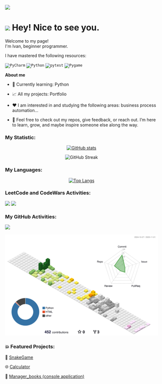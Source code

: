    ![](https://komarev.com/ghpvc/?username=kirp11)

   
   <h1><img src="https://emojis.slackmojis.com/emojis/images/1531849430/4246/blob-sunglasses.gif?1531849430" width="30"/> Hey! Nice to see you.</h1>   
<p>

<p>

Welcome to my page! 
</br> I'm Ivan, beginner programmer.    

<p>

<p>I have mastered the following resources:
<p>

<div >
	<code><img width="40" src="https://raw.githubusercontent.com/marwin1991/profile-technology-icons/refs/heads/main/icons/pycharm.png" alt="PyCharm" title="PyCharm"/></code>
	<code><img width="40" src="https://raw.githubusercontent.com/marwin1991/profile-technology-icons/refs/heads/main/icons/python.png" alt="Python" title="Python"/></code>
	<code><img width="40" src="https://raw.githubusercontent.com/marwin1991/profile-technology-icons/refs/heads/main/icons/pytest.png" alt="pytest" title="pytest"/></code>
	<code><img width="40" src="https://raw.githubusercontent.com/marwin1991/profile-technology-icons/refs/heads/main/icons/pygame.png" alt="Pygame" title="Pygame"/></code>
</div>
<p>
<p>

**About me**

- 💼 Currently learning: Python

- 📈 All my projects: Portfolio

- ❤️ I am interested in and studying the following areas: business process automation...

- 💬 Feel free to check out my repos, give feedback, or reach out. I’m here to learn, grow, and maybe inspire someone else along the way.

<p>

### My Statistic:
<p align="center">
  <a href="https://github.com/kirp11/github-readme-stats">
    <img src="https://github-readme-stats.vercel.app/api?username=kirp11" alt="GitHub stats" />
  </a>
</p>

<p align="center">
  <img src="https://github-readme-streak-stats.herokuapp.com/?user=kirp11" alt="GitHub Streak" />
</p>

### My Languages:

<p align="center"
	
[![Top Langs](https://github-readme-stats.vercel.app/api/top-langs/?username=kirp11)](https://github.com/kirp11/github-readme-stats)
>



### LeetCode and CodeWars Activities:
	
<img src="https://leetcard.jacoblin.cool/kirp11?ext=heatmap" width="420"/> <img src="https://github.r2v.ch/codewars?user=kirp11&name=true&top_languages=true&stroke=%23b362ff&theme=purple_dark" width="420"/>





### My GitHub Activities:


<img src="http://github-profile-summary-cards.vercel.app/api/cards/profile-details?username=kirp11&theme=default" width="850"/>


![](./profile-3d-contrib/profile-south-season-animate.svg)


### 💥 Featured Projects:

🚀 [SnakeGame](https://github.com/kirp11/Snake_game)

🌐 [Calculator](https://github.com/kirp11/calculator-python)

💼 [Manager_books (console application)](https://github.com/kirp11/manager_books)

<!-- THE END -->


